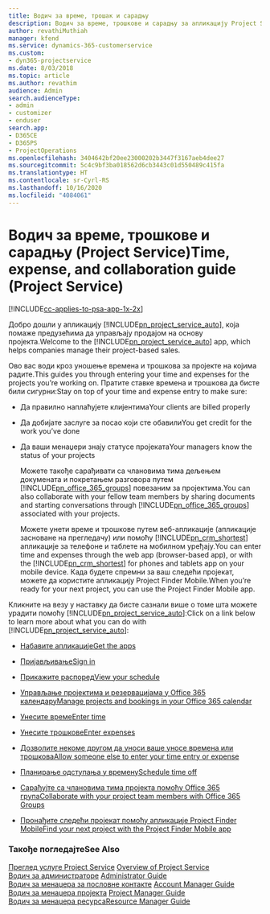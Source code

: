 ```yaml
---
title: Водич за време, трошак и сарадњу
description: Водич за време, трошкове и сарадњу за апликацију Project Service
author: revathiMuthiah
manager: kfend
ms.service: dynamics-365-customerservice
ms.custom:
- dyn365-projectservice
ms.date: 8/03/2018
ms.topic: article
ms.author: revathim
audience: Admin
search.audienceType:
- admin
- customizer
- enduser
search.app:
- D365CE
- D365PS
- ProjectOperations
ms.openlocfilehash: 3404642bf20ee23000202b3447f3167aeb4dee27
ms.sourcegitcommit: 5c4c9bf3ba018562d6cb3443c01d550489c415fa
ms.translationtype: HT
ms.contentlocale: sr-Cyrl-RS
ms.lasthandoff: 10/16/2020
ms.locfileid: "4084061"
---
```

# <a name="time-expense-and-collaboration-guide-project-service"></a><span data-ttu-id="fcd9e-103">Водич за време, трошкове и сарадњу (Project Service)</span><span class="sxs-lookup"><span data-stu-id="fcd9e-103">Time, expense, and collaboration guide (Project Service)</span></span>

[!INCLUDE[cc-applies-to-psa-app-1x-2x](../includes/cc-applies-to-psa-app-1x-2x.md)]

<span data-ttu-id="fcd9e-104">Добро дошли у апликацију [!INCLUDE[pn_project_service_auto](../includes/pn-project-service-auto.md)], која помаже предузећима да управљају продајом на основу пројекта.</span><span class="sxs-lookup"><span data-stu-id="fcd9e-104">Welcome to the [!INCLUDE[pn_project_service_auto](../includes/pn-project-service-auto.md)] app, which helps companies manage their project-based sales.</span></span> 
  
 <span data-ttu-id="fcd9e-105">Ово вас води кроз уношење времена и трошкова за пројекте на којима радите.</span><span class="sxs-lookup"><span data-stu-id="fcd9e-105">This guides you through entering your time and expenses for the projects you’re working on.</span></span> <span data-ttu-id="fcd9e-106">Пратите ставке времена и трошкова да бисте били сигурни:</span><span class="sxs-lookup"><span data-stu-id="fcd9e-106">Stay on top of your time and expense entry to make sure:</span></span>  
  
- <span data-ttu-id="fcd9e-107">Да правилно наплаћујете клијентима</span><span class="sxs-lookup"><span data-stu-id="fcd9e-107">Your clients are billed properly</span></span>  
  
- <span data-ttu-id="fcd9e-108">Да добијате заслуге за посао који сте обавили</span><span class="sxs-lookup"><span data-stu-id="fcd9e-108">You get credit for the work you’ve done</span></span>  
  
- <span data-ttu-id="fcd9e-109">Да ваши менаџери знају статусе пројеката</span><span class="sxs-lookup"><span data-stu-id="fcd9e-109">Your managers know the status of your projects</span></span>  
  
  <span data-ttu-id="fcd9e-110">Можете такође сарађивати са члановима тима дељењем докумената и покретањем разговора путем [!INCLUDE[pn_office_365_groups](../includes/pn-office-365-groups.md)] повезаним за пројектима.</span><span class="sxs-lookup"><span data-stu-id="fcd9e-110">You can also collaborate with your fellow team members by sharing documents and starting conversations through [!INCLUDE[pn_office_365_groups](../includes/pn-office-365-groups.md)] associated with your projects.</span></span>  
  
  <span data-ttu-id="fcd9e-111">Можете унети време и трошкове путем веб-апликације (апликације засноване на прегледачу) или помоћу [!INCLUDE[pn_crm_shortest](../includes/pn-crm-shortest.md)] апликације за телефоне и таблете на мобилном уређају.</span><span class="sxs-lookup"><span data-stu-id="fcd9e-111">You can enter time and expenses through the web app (browser-based app), or with the [!INCLUDE[pn_crm_shortest](../includes/pn-crm-shortest.md)] for phones and tablets app on your mobile device.</span></span> <span data-ttu-id="fcd9e-112">Када будете спремни за ваш следећи пројекат, можете да користите апликацију Project Finder Mobile.</span><span class="sxs-lookup"><span data-stu-id="fcd9e-112">When you’re ready for your next project, you can use the Project Finder Mobile app.</span></span>  
  
<span data-ttu-id="fcd9e-113">Кликните на везу у наставку да бисте сазнали више о томе шта можете урадити помоћу [!INCLUDE[pn_project_service_auto](../includes/pn-project-service-auto.md)]:</span><span class="sxs-lookup"><span data-stu-id="fcd9e-113">Click on a link below to learn more about what you can do with [!INCLUDE[pn_project_service_auto](../includes/pn-project-service-auto.md)]:</span></span>  
  
-   [<span data-ttu-id="fcd9e-114">Набавите апликације</span><span class="sxs-lookup"><span data-stu-id="fcd9e-114">Get the apps</span></span>](../psa/get-apps.md)  
  
-   [<span data-ttu-id="fcd9e-115">Пријављивање</span><span class="sxs-lookup"><span data-stu-id="fcd9e-115">Sign in</span></span>](../psa/sign-in.md)  
  
-   [<span data-ttu-id="fcd9e-116">Прикажите распоред</span><span class="sxs-lookup"><span data-stu-id="fcd9e-116">View your schedule</span></span>](../psa/view-schedule.md)  
  
-   [<span data-ttu-id="fcd9e-117">Управљање пројектима и резервацијама у Office 365 календару</span><span class="sxs-lookup"><span data-stu-id="fcd9e-117">Manage projects and bookings in your Office 365 calendar</span></span>](../psa/manage-project-bookings-office-365-calendar.md)  
  
-   [<span data-ttu-id="fcd9e-118">Унесите време</span><span class="sxs-lookup"><span data-stu-id="fcd9e-118">Enter time</span></span>](../psa/enter-time.md)  
  
-   [<span data-ttu-id="fcd9e-119">Унесите трошкове</span><span class="sxs-lookup"><span data-stu-id="fcd9e-119">Enter expenses</span></span>](../psa/enter-expenses.md)  
  
-   [<span data-ttu-id="fcd9e-120">Дозволите некоме другом да уноси ваше уносе времена или трошкова</span><span class="sxs-lookup"><span data-stu-id="fcd9e-120">Allow someone else to enter your time entry or expense</span></span>](../psa/allow-someone-else-enter-time-entry-expense.md)  
  
-   [<span data-ttu-id="fcd9e-121">Планирање одступања у времену</span><span class="sxs-lookup"><span data-stu-id="fcd9e-121">Schedule time off</span></span>](../psa/schedule-time-off.md)  
  
-   [<span data-ttu-id="fcd9e-122">Сарађујте са члановима тима пројекта помоћу Office 365 група</span><span class="sxs-lookup"><span data-stu-id="fcd9e-122">Collaborate with your project team members with Office 365 Groups</span></span>](../psa/collaborate-project-team-members-office-365-groups.md)  
  
-   [<span data-ttu-id="fcd9e-123">Пронађите следећи пројекат помоћу апликације Project Finder Mobile</span><span class="sxs-lookup"><span data-stu-id="fcd9e-123">Find your next project with the Project Finder Mobile app</span></span>](../psa/find-next-project-finder-mobile-app.md)  
  
### <a name="see-also"></a><span data-ttu-id="fcd9e-124">Такође погледајте</span><span class="sxs-lookup"><span data-stu-id="fcd9e-124">See Also</span></span>  
 <span data-ttu-id="fcd9e-125">[Преглед услуге Project Service](../psa/overview.md) </span><span class="sxs-lookup"><span data-stu-id="fcd9e-125">[Overview of Project Service](../psa/overview.md) </span></span>  
 <span data-ttu-id="fcd9e-126">[Водич за администраторе](../psa/admin-guide.md) </span><span class="sxs-lookup"><span data-stu-id="fcd9e-126">[Administrator Guide](../psa/admin-guide.md) </span></span>  
 <span data-ttu-id="fcd9e-127">[Водич за менаџера за пословне контакте](../psa/account-manager-guide.md) </span><span class="sxs-lookup"><span data-stu-id="fcd9e-127">[Account Manager Guide](../psa/account-manager-guide.md) </span></span>  
 <span data-ttu-id="fcd9e-128">[Водич за менаџера пројекта](../psa/project-manager-guide.md) </span><span class="sxs-lookup"><span data-stu-id="fcd9e-128">[Project Manager Guide](../psa/project-manager-guide.md) </span></span>  
 [<span data-ttu-id="fcd9e-129">Водич за менаџера ресурса</span><span class="sxs-lookup"><span data-stu-id="fcd9e-129">Resource Manager Guide</span></span>](../psa/resource-manager-guide.md)   

